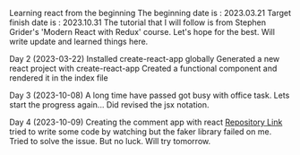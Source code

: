 Learning react from the beginning
The beginning date is : 2023.03.21
Target finish date is : 2023.10.31
The tutorial that I will follow is from Stephen Grider's 'Modern React with Redux' course. 
Let's hope for the best. 
Will write update and learned things here. 

Day 2 (2023-03-22)
Installed create-react-app globally
Generated a new react project with create-react-app
Created a functional component and rendered it in the index file

Day 3 (2023-10-08)
A long time have passed got busy with office task.
Lets start the progress again...
Did revised the jsx notation. 

Day 4 (2023-10-09)
Creating the comment app with react 
[Repository Link](https://github.com/abir-mnr/comment-react)
tried to write some code by watching but the faker library failed on me. 
Tried to solve the issue. But no luck. Will try tomorrow. 


